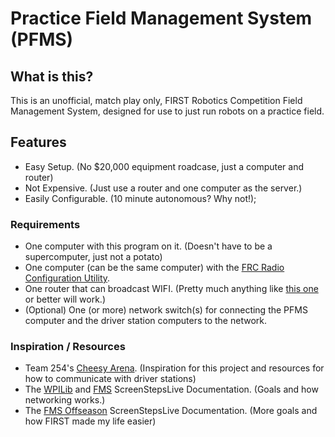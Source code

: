 # Practice Field Management System (PFMS)
## What is this?
This is an unofficial, match play only, FIRST Robotics Competition Field Management System, designed for use to just run robots on a practice field.

## Features
- Easy Setup. (No $20,000 equipment roadcase, just a computer and router)
- Not Expensive. (Just use a router and one computer as the server.)
- Easily Configurable. (10 minute autonomous? Why not!);

### Requirements
- One computer with this program on it. (Doesn't have to be a supercomputer, just not a potato)
- One computer (can be the same computer) with the [FRC Radio Configuration Utility](http://wpilib.screenstepslive.com/s/currentCS/m/troubleshooting/l/442032-programming-radios-for-fms-offseason).
- One router that can broadcast WIFI. (Pretty much anything like [this one](https://www.amazon.com/Cisco-Linksys-WRT610N-Simultaneous-Dual-N-Wireless/dp/B001AZ01EO/) or better will work.)
- (Optional) One (or more) network switch(s) for connecting the PFMS computer and the driver station computers to the network.

### Inspiration / Resources
- Team 254's [Cheesy Arena](https://github.com/Team254/cheesy-arena/). (Inspiration for this project and resources for how to communicate with driver stations)
- The [WPILib](http://wpilib.screenstepslive.com/s/currentCS/) and [FMS](http://wpilib.screenstepslive.com/s/currentCS/m/troubleshooting/l/705152-fms-whitepaper) ScreenStepsLive Documentation. (Goals and how networking works.)
- The [FMS Offseason](http://wpilib.screenstepslive.com/s/fms/m/offseason) ScreenStepsLive Documentation. (More goals and how FIRST made my life easier)